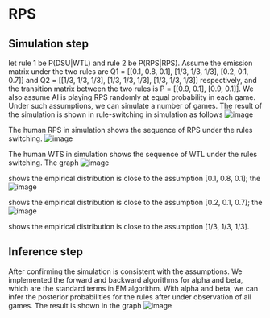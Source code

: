 # RPS

## Simulation step 
let rule 1 be P(DSU|WTL) and rule 2 be P(RPS|RPS). Assume the emission matrix under the two rules are
Q1 = [[0.1, 0.8, 0.1],
      [1/3, 1/3, 1/3],
      [0.2, 0.1, 0.7]]
and Q2 = [[1/3, 1/3, 1/3],
      [1/3, 1/3, 1/3],
      [1/3, 1/3, 1/3]] 
respectively, and the transition matrix between the two rules is 
P = [[0.9, 0.1],
        [0.9, 0.1]]. We also assume AI is playing RPS randomly at equal probability in each game. Under such assumptions, we can simulate a number of games. 
The result of the simulation is shown in rule-switching in simulation as follows
![image](https://user-images.githubusercontent.com/75051599/196277623-b086ac0a-9bcc-4d25-a212-78538883aefb.png)

The human RPS in simulation shows the sequence of RPS under the rules switching. ![image](https://user-images.githubusercontent.com/75051599/196277802-48b22532-63e4-47fe-9588-93eba86c774a.png)

 The human WTS in simulation shows the sequence of WTL under the rules switching. The graph
![image](https://user-images.githubusercontent.com/75051599/196277452-e803f755-0adb-48ae-b5f4-234479411f5f.png)

shows the empirical distribution is close to the assumption [0.1, 0.8, 0.1]; the ![image](https://user-images.githubusercontent.com/75051599/196277169-4489b3bb-196a-4e26-8e91-53a28af1494a.png)

shows the empirical distribution is close to the assumption [0.2, 0.1, 0.7]; the ![image](https://user-images.githubusercontent.com/75051599/196276981-3ae4ee14-c409-464d-a00d-dd1569df2a48.png)

 shows the empirical distribution is close to the assumption [1/3, 1/3, 1/3]. 

## Inference step
After confirming the simulation is consistent with the assumptions. We implemented the forward and backward algorithms for alpha and beta, which are the standard terms in EM algorithm. With alpha and beta, we can infer the posterior probabilities for the rules after under observation of all games. The result is shown in the graph ![image](https://user-images.githubusercontent.com/75051599/196276600-87e02402-e5a3-4d10-8788-9c7bda594a2a.png)

        
 
